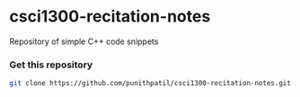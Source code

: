 # csci1300-recitation-notes
Repository of simple C++ code snippets 


### Get this repository

```sh
git clone https://github.com/punithpatil/csci1300-recitation-notes.git
```
